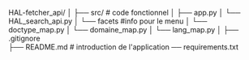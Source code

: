 HAL-fetcher_api/
│
├── src/                        # code fonctionnel
│   ├── app.py
│   └── HAL_search_api.py
│   └── facets                  #info pour le menu 
│       └── doctype_map.py
│       └── domaine_map.py
│       └── lang_map.py
│
├── .gitignore          
├── README.md           # introduction de l'application
── requirements.txt    
